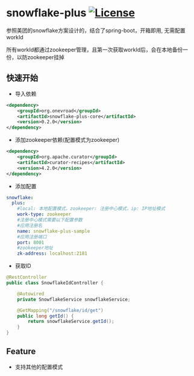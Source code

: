 # snowflake-plus [![License](http://img.shields.io/:license-apache-brightgreen.svg)](http://www.apache.org/licenses/LICENSE-2.0.html)

参照美团的snowflake方案设计的，结合了spring-boot，开箱即用, 无需配置workId

所有workId都通过zookeeper管理，且第一次获取workId后，会在本地备份一份，以防zookeeper挂掉

## 快速开始
- 导入依赖
```xml
<dependency>
    <groupId>org.onevroad</groupId>
    <artifactId>snowflake-plus-core</artifactId>
    <version>0.2.0</version>
</dependency>
```
- 添加zookeeper依赖(配置模式为zookeeper)
```xml
<dependency>
    <groupId>org.apache.curator</groupId>
    <artifactId>curator-recipes</artifactId>
    <version>4.2.0</version>
</dependency>
```

- 添加配置
```yaml
snowflake:
  plus:
    #local: 本地配置模式，zookeeper: 注册中心模式，ip: IP地址模式
    work-type: zookeeper
    #注册中心模式需要以下配置参数
    #应用注册名
    name: snowflake-plus-sample
    #应用注册端口
    port: 8001
    #zookeeper地址
    zk-address: localhost:2181
```

- 获取ID
```java
@RestController
public class SnowflakeIdController {

    @Autowired
    private SnowflakeService snowflakeService;

    @GetMapping("/snowflake/id/get")
    public long getId() {
        return snowflakeService.getId();
    }
}
```

## Feature
- 支持其他的配置模式
